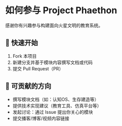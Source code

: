 # 如何参与 Project Phaethon

感谢你有兴趣参与构建面向火星文明的教育系统。

## 👣 快速开始

1. Fork 本项目
2. 新建分支并基于模块内容撰写文档或代码
3. 提交 Pull Request（PR）

## 🧱 可贡献的方向

- 撰写模块文档（如：认知OS、生存建造等）
- 提供技术实现建议（教育工具、仿真平台等）
- 发起讨论：通过 Issue 提出你关心的模块
- 提交播客/博客/视频内容链接
